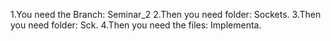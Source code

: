 
1.You need the Branch: Seminar_2
2.Then you need folder: Sockets.
3.Then you need folder: Sck.
4.Then you need the files: Implementa.
